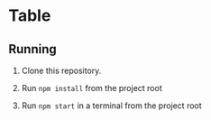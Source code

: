 Table
======================

## Running
1. Clone this repository.

2. Run `npm install` from the project root

3. Run `npm start` in a terminal from the project root
